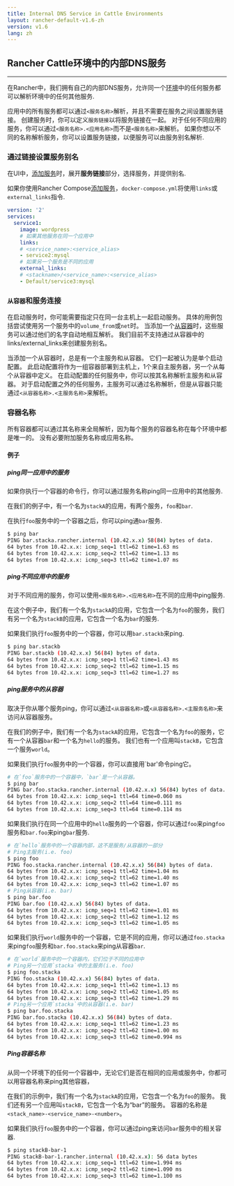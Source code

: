 ```yaml
---
title: Internal DNS Service in Cattle Environments
layout: rancher-default-v1.6-zh
version: v1.6
lang: zh
---
```


## Rancher Cattle环境中的内部DNS服务
---
在Rancher中，我们拥有自己的内部DNS服务，允许同一个[环境]({{site.baseurl}}/rancher/{{page.version}}/{{page.lang}}/environments/)中的任何服务都可以解析环境中的任何其他服务.

应用中的所有服务都可以通过`<服务名称>`解析，并且不需要在服务之间设置服务链接。 创建服务时，你可以定义`服务链接`以将服务链接在一起。 对于任何不同应用的服务，你可以通过`<服务名称>.<应用名称>`而不是`<服务名称>`来解析。 如果你想以不同的名称解析服务，你可以设置服务链接，以便服务可以由服务别名解析.

### 通过链接设置服务别名

在UI中，[添加服务]({{site.baseurl}}/rancher/{{page.version}}/{{page.lang}}/cattle/adding-services/#在ui中添加服务)时，展开**服务链接**部分，选择服务，并提供别名.

如果你使用Rancher Compose[添加服务]({{site.baseurl}}/rancher/{{page.version}}/{{page.lang}}/cattle/services/#使用-rancher-compose-添加服务)，`docker-compose.yml`将使用`links`或`external_links`指令.

```yaml
version: '2'
services:
  service1:
    image: wordpress
    # 如果其他服务在同一个应用中
    links:
    # <service_name>:<service_alias>
    - service2:mysql
    # 如果另一个服务是不同的应用
    external_links:
    # <stackname>/<service_name>:<service_alias>
    - Default/service3:mysql
```

### `从容器`和服务连接

在启动服务时，你可能需要指定只在同一台主机上一起启动服务。 具体的用例包括尝试使用另一个服务中的`volume_from`或`net`时。 当添加一个[从容器]({{site.baseurl}}/rancher/{{page.version}}/{{page.lang}}/cattle/adding-services/#sidekick-服务)时，这些服务可以通过他们的名字自动地相互解析。 我们目前不支持通过从容器中的links/external_links来创建服务别名。

当添加一个从容器时，总是有一个主服务和从容器。 它们一起被认为是单个启动配置。 此启动配置将作为一组容器部署到主机上，1个来自主服务器，另一个从每个从容器中定义。 在启动配置的任何服务中，你可以按其名称解析主服务和从容器。 对于启动配置之外的任何服务，主服务可以通过名称解析，但是从容器只能通过`<从容器名称>.<主服务名称>`来解析。

### 容器名称

所有容器都可以通过其名称来全局解析，因为每个服务的容器名称在每个环境中都是唯一的。 没有必要附加服务名称或应用名称。

#### 例子

##### ping同一应用中的服务

如果你执行一个容器的命令行，你可以通过服务名称ping同一应用中的其他服务.

在我们的例子中，有一个名为`stackA`的应用，有两个服务，`foo`和`bar`.

在执行`foo`服务中的一个容器之后，你可以ping通`bar`服务.

```bash
$ ping bar
PING bar.stacka.rancher.internal (10.42.x.x) 58(84) bytes of data.
64 bytes from 10.42.x.x: icmp_seq=1 ttl=62 time=1.63 ms
64 bytes from 10.42.x.x: icmp_seq=2 ttl=62 time=1.13 ms
64 bytes from 10.42.x.x: icmp_seq=3 ttl=62 time=1.07 ms
```

##### ping不同应用中的服务

对于不同应用的服务，你可以使用`<服务名称>.<应用名称>`在不同的应用中ping服务.

在这个例子中，我们有一个名为`stackA`的应用，它包含一个名为`foo`的服务，我们有另一个名为`stackB`的应用，它包含一个名为`bar`的服务.

如果我们执行`foo`服务中的一个容器，你可以用`bar.stackb`来ping.

```bash
$ ping bar.stackb
PING bar.stackb (10.42.x.x) 56(84) bytes of data.
64 bytes from 10.42.x.x: icmp_seq=1 ttl=62 time=1.43 ms
64 bytes from 10.42.x.x: icmp_seq=2 ttl=62 time=1.15 ms
64 bytes from 10.42.x.x: icmp_seq=3 ttl=62 time=1.27 ms
```

##### ping服务中的从容器

取决于你从哪个服务ping，你可以通过`<从容器名称>`或`<从容器名称>.<主服务名称>`来访问从容器服务。

在我们的例子中，我们有一个名为`stackA`的应用，它包含一个名为`foo`的服务，它有一个从容器`bar`和一个名为`hello`的服务。 我们也有一个应用叫`stackB`，它包含一个服务`world`。

如果我们执行`foo`服务中的一个容器，你可以直接用`bar'命令ping它。

```bash
# 在`foo`服务中的一个容器中，`bar`是一个从容器。
$ ping bar
PING bar.foo.stacka.rancher.internal (10.42.x.x) 56(84) bytes of data.
64 bytes from 10.42.x.x: icmp_seq=1 ttl=64 time=0.060 ms
64 bytes from 10.42.x.x: icmp_seq=2 ttl=64 time=0.111 ms
64 bytes from 10.42.x.x: icmp_seq=3 ttl=64 time=0.114 ms
```

如果我们执行在同一个应用中的`hello`服务的一个容器，你可以通过`foo`来ping`foo`服务和`bar.foo`来ping`bar`服务.

```bash
# 在`hello`服务中的一个容器内部，这不是服务/从容器的一部分
# Ping主服务(i.e. foo)
$ ping foo
PING foo.stacka.rancher.internal (10.42.x.x) 56(84) bytes of data.
64 bytes from 10.42.x.x: icmp_seq=1 ttl=62 time=1.04 ms
64 bytes from 10.42.x.x: icmp_seq=2 ttl=62 time=1.40 ms
64 bytes from 10.42.x.x: icmp_seq=3 ttl=62 time=1.07 ms
# Ping从容器(i.e. bar)
$ ping bar.foo
PING bar.foo (10.42.x.x) 56(84) bytes of data.
64 bytes from 10.42.x.x: icmp_seq=1 ttl=62 time=1.01 ms
64 bytes from 10.42.x.x: icmp_seq=2 ttl=62 time=1.12 ms
64 bytes from 10.42.x.x: icmp_seq=3 ttl=62 time=1.05 ms
```

如果我们执行`world`服务中的一个容器，它是不同的应用，你可以通过`foo.stacka`来ping`foo`服务和`bar.foo.stacka`来ping从容器`bar`.

```bash
# 在`world`服务中的一个容器内，它们位于不同的应用中
# Ping另一个应用`stacka`中的主服务(i.e. foo)
$ ping foo.stacka
PING foo.stacka (10.42.x.x) 56(84) bytes of data.
64 bytes from 10.42.x.x: icmp_seq=1 ttl=62 time=1.13 ms
64 bytes from 10.42.x.x: icmp_seq=2 ttl=62 time=1.05 ms
64 bytes from 10.42.x.x: icmp_seq=3 ttl=62 time=1.29 ms
# Ping另一个应用`stacka`中的从容器(i.e. bar)
$ ping bar.foo.stacka
PING bar.foo.stacka (10.42.x.x) 56(84) bytes of data.
64 bytes from 10.42.x.x: icmp_seq=1 ttl=62 time=1.23 ms
64 bytes from 10.42.x.x: icmp_seq=2 ttl=62 time=1.00 ms
64 bytes from 10.42.x.x: icmp_seq=3 ttl=62 time=0.994 ms
```

##### Ping容器名称

从同一个环境下的任何一个容器中，无论它们是否在相同的应用或服务中，你都可以用容器名称来ping其他容器，

在我们的示例中，我们有一个名为`stackA`的应用，它包含一个名为`foo`的服务。 我们还有另一个应用叫`stackB`，它包含一个名为“bar”的服务。 容器的名称是`<stack_name>-<service_name>-<number>`。

如果我们执行`foo`服务中的一个容器，你可以通过ping来访问`bar`服务中的相关容器.

```bash
$ ping stackB-bar-1
PING stackB-bar-1.rancher.internal (10.42.x.x): 56 data bytes
64 bytes from 10.42.x.x: icmp_seq=1 ttl=62 time=1.994 ms
64 bytes from 10.42.x.x: icmp_seq=2 ttl=62 time=1.090 ms
64 bytes from 10.42.x.x: icmp_seq=3 ttl=62 time=1.100 ms
```
